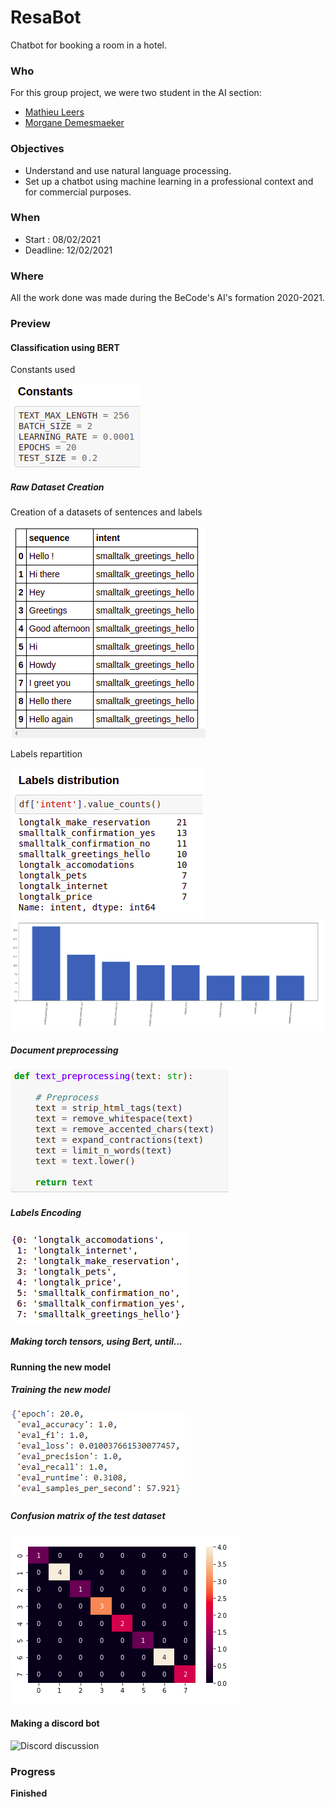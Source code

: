 # ResaBot
Chatbot for booking a room in a hotel.


### Who
For this group project, we were two student in the AI section:
- [Mathieu Leers](https://github.com/leersmathieu)
- [Morgane Demesmaeker](https://github.com/Demesmaeker)


### Objectives
- Understand and use natural language processing.
- Set up a chatbot using machine learning in a professional context and for commercial purposes.


### When
- Start : 08/02/2021
- Deadline: 12/02/2021


### Where
All the work done was made during the BeCode's AI's formation 2020-2021.


### Preview

#### Classification using BERT

Constants used

![Constants](https://github.com/leersmathieu/ResaBot/blob/main/preview/constants.png)


##### Raw Dataset Creation

Creation of a datasets of sentences and labels

![Dataset](https://github.com/leersmathieu/ResaBot/blob/main/preview/head_dataset.png)

Labels repartition

![Labels repartition](https://github.com/leersmathieu/ResaBot/blob/main/preview/labels_distribution1.png)
![Labels repartition](https://github.com/leersmathieu/ResaBot/blob/main/preview/labels_distribution2.png)


##### Document preprocessing
![Preprocessing](https://github.com/leersmathieu/ResaBot/blob/main/preview/preprocessing.png)


##### Labels Encoding
![Labels](https://github.com/leersmathieu/ResaBot/blob/main/preview/labels_encoding.png)


##### Making torch tensors, using Bert, until...


#### Running the new model

##### Training the new model
![Training](https://github.com/leersmathieu/ResaBot/blob/main/preview/training.png)


##### Confusion matrix of the test dataset
![Confusion matrix](https://github.com/leersmathieu/ResaBot/blob/main/preview/confusion_matrix.png)


#### Making a discord bot
![Discord discussion](https://github.com/leersmathieu/ResaBot/blob/main/preview/discord_discussion.png)

### Progress
**Finished**
